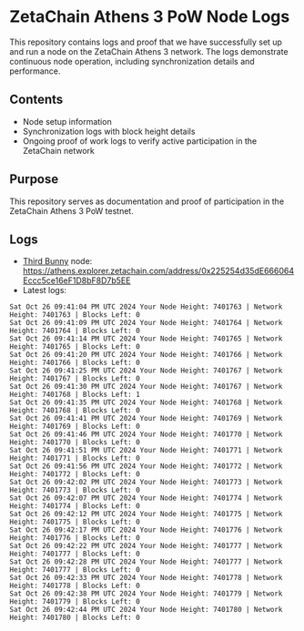 # ZetaChain Athens 3 PoW Node Logs
This repository contains logs and proof that we have successfully set up and run a node on the ZetaChain Athens 3 network. The logs demonstrate continuous node operation, including synchronization details and performance.

## Contents
- Node setup information
- Synchronization logs with block height details
- Ongoing proof of work logs to verify active participation in the ZetaChain network

## Purpose
This repository serves as documentation and proof of participation in the ZetaChain Athens 3 PoW testnet.

## Logs

- [Third Bunny](https://thirdbunny.xyz/) node: https://athens.explorer.zetachain.com/address/0x225254d35dE666064Eccc5ce16eF1D8bF8D7b5EE
- Latest logs:
```
Sat Oct 26 09:41:04 PM UTC 2024 Your Node Height: 7401763 | Network Height: 7401763 | Blocks Left: 0
Sat Oct 26 09:41:09 PM UTC 2024 Your Node Height: 7401764 | Network Height: 7401764 | Blocks Left: 0
Sat Oct 26 09:41:14 PM UTC 2024 Your Node Height: 7401765 | Network Height: 7401765 | Blocks Left: 0
Sat Oct 26 09:41:20 PM UTC 2024 Your Node Height: 7401766 | Network Height: 7401766 | Blocks Left: 0
Sat Oct 26 09:41:25 PM UTC 2024 Your Node Height: 7401767 | Network Height: 7401767 | Blocks Left: 0
Sat Oct 26 09:41:30 PM UTC 2024 Your Node Height: 7401767 | Network Height: 7401768 | Blocks Left: 1
Sat Oct 26 09:41:35 PM UTC 2024 Your Node Height: 7401768 | Network Height: 7401768 | Blocks Left: 0
Sat Oct 26 09:41:41 PM UTC 2024 Your Node Height: 7401769 | Network Height: 7401769 | Blocks Left: 0
Sat Oct 26 09:41:46 PM UTC 2024 Your Node Height: 7401770 | Network Height: 7401770 | Blocks Left: 0
Sat Oct 26 09:41:51 PM UTC 2024 Your Node Height: 7401771 | Network Height: 7401771 | Blocks Left: 0
Sat Oct 26 09:41:56 PM UTC 2024 Your Node Height: 7401772 | Network Height: 7401772 | Blocks Left: 0
Sat Oct 26 09:42:02 PM UTC 2024 Your Node Height: 7401773 | Network Height: 7401773 | Blocks Left: 0
Sat Oct 26 09:42:07 PM UTC 2024 Your Node Height: 7401774 | Network Height: 7401774 | Blocks Left: 0
Sat Oct 26 09:42:12 PM UTC 2024 Your Node Height: 7401775 | Network Height: 7401775 | Blocks Left: 0
Sat Oct 26 09:42:17 PM UTC 2024 Your Node Height: 7401776 | Network Height: 7401776 | Blocks Left: 0
Sat Oct 26 09:42:22 PM UTC 2024 Your Node Height: 7401777 | Network Height: 7401777 | Blocks Left: 0
Sat Oct 26 09:42:28 PM UTC 2024 Your Node Height: 7401777 | Network Height: 7401777 | Blocks Left: 0
Sat Oct 26 09:42:33 PM UTC 2024 Your Node Height: 7401778 | Network Height: 7401778 | Blocks Left: 0
Sat Oct 26 09:42:38 PM UTC 2024 Your Node Height: 7401779 | Network Height: 7401779 | Blocks Left: 0
Sat Oct 26 09:42:44 PM UTC 2024 Your Node Height: 7401780 | Network Height: 7401780 | Blocks Left: 0
```

